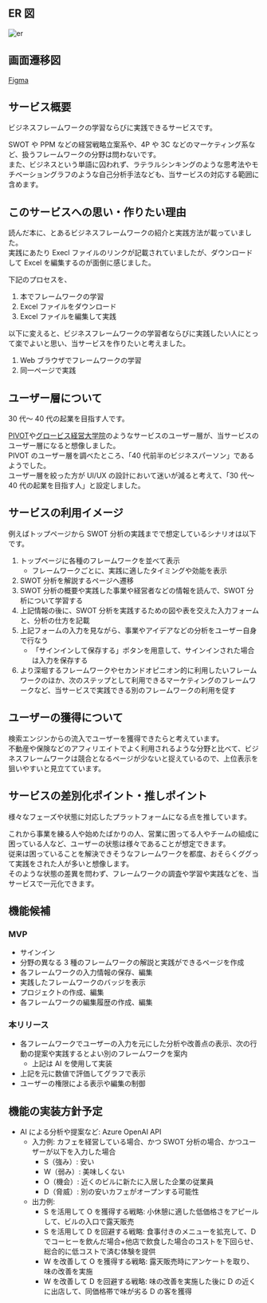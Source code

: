 ## ER 図

![er](https://github.com/user-attachments/assets/05d5e7a6-87b5-49e2-a46c-35ba2cf7dd9d)

## 画面遷移図

[Figma](https://www.figma.com/design/1j6gqlJMlwjyCkiG0JrOHf/transition_diagram?node-id=0-1&t=51FyaO9AfD18yBwu-1)

## サービス概要

ビジネスフレームワークの学習ならびに実践できるサービスです。

SWOT や PPM などの経営戦略立案系や、4P や 3C などのマーケティング系など、扱うフレームワークの分野は問わないです。  
また、ビジネスという単語に囚われず、ラテラルシンキングのような思考法やモチベーショングラフのような自己分析手法なども、当サービスの対応する範囲に含めます。

## このサービスへの思い・作りたい理由

読んだ本に、とあるビジネスフレームワークの紹介と実践方法が載っていました。  
実践にあたり Execl ファイルのリンクが記載されていましたが、ダウンロードして Excel を編集するのが面倒に感じました。

下記のプロセスを、

1. 本でフレームワークの学習
2. Excel ファイルをダウンロード
3. Excel ファイルを編集して実践

以下に変えると、ビジネスフレームワークの学習者ならびに実践したい人にとって楽でよいと思い、当サービスを作りたいと考えました。

1. Web ブラウザでフレームワークの学習
2. 同一ページで実践

## ユーザー層について

30 代～ 40 代の起業を目指す人です。

[PIVOT](https://pivot.inc)や[グロービス経営大学院](https://mba.globis.ac.jp/)のようなサービスのユーザー層が、当サービスのユーザー層になると想像しました。  
PIVOT のユーザー層を調べたところ、「40 代前半のビジネスパーソン」であるようでした。  
ユーザー層を絞った方が UI/UX の設計において迷いが減ると考えて、「30 代～ 40 代の起業を目指す人」と設定しました。

## サービスの利用イメージ

例えばトップページから SWOT 分析の実践までで想定しているシナリオは以下です。

1. トップページに各種のフレームワークを並べて表示
   - フレームワークごとに、実践に適したタイミングや効能を表示
2. SWOT 分析を解説するページへ遷移
3. SWOT 分析の概要や実践した事業や経営者などの情報を読んで、SWOT 分析について学習する
4. 上記情報の後に、SWOT 分析を実践するための図や表を交えた入力フォームと、分析の仕方を記載
5. 上記フォームの入力を見ながら、事業やアイデアなどの分析をユーザー自身で行なう
   - 「サインインして保存する」ボタンを用意して、サインインされた場合は入力を保存する
6. より深堀するフレームワークやセカンドオピニオン的に利用したいフレームワークのほか、次のステップとして利用できるマーケティングのフレームワークなど、当サービスで実践できる別のフレームワークの利用を促す

## ユーザーの獲得について

検索エンジンからの流入でユーザーを獲得できたらと考えています。  
不動産や保険などのアフィリエイトでよく利用されるような分野と比べて、ビジネスフレームワークは競合となるページが少ないと捉えているので、上位表示を狙いやすいと見立てています。

## サービスの差別化ポイント・推しポイント

様々なフェーズや状態に対応したプラットフォームになる点を推しています。

これから事業を練る人や始めたばかりの人、営業に困ってる人やチームの組成に困っている人など、ユーザーの状態は様々であることが想定できます。  
従来は困っていることを解決できそうなフレームワークを都度、おそらくググって実践をされた人が多いと想像します。  
そのような状態の差異を問わず、フレームワークの調査や学習や実践などを、当サービスで一元化できます。

## 機能候補

### MVP

- サインイン
- 分野の異なる 3 種のフレームワークの解説と実践ができるページを作成
- 各フレームワークの入力情報の保存、編集
- 実践したフレームワークのバッジを表示
- プロジェクトの作成、編集
- 各フレームワークの編集履歴の作成、編集

### 本リリース

- 各フレームワークでユーザーの入力を元にした分析や改善点の表示、次の行動の提案や実践するとよい別のフレームワークを案内
  - 上記は AI を使用して実装
- 上記を元に数値で評価してグラフで表示
- ユーザーの権限による表示や編集の制御

## 機能の実装方針予定

- AI による分析や提案など: Azure OpenAI API
  - 入力例: カフェを経営している場合、かつ SWOT 分析の場合、かつユーザーが以下を入力した場合
    - S（強み）: 安い
    - W（弱み）: 美味しくない
    - O（機会）: 近くのビルに新たに入居した企業の従業員
    - D（脅威）: 別の安いカフェがオープンする可能性
  - 出力例:
    - S を活用して O を獲得する戦略: 小休憩に適した低価格さをアピールして、ビルの入口で露天販売
    - S を活用して D を回避する戦略: 食事付きのメニューを拡充して、D でコーヒーを飲んだ場合+他店で飲食した場合のコストを下回らせ、総合的に低コストで済む体験を提供
    - W を改善して O を獲得する戦略: 露天販売時にアンケートを取り、味の改善を実施
    - W を改善して D を回避する戦略: 味の改善を実施した後に D の近くに出店して、同価格帯で味が劣る D の客を獲得
